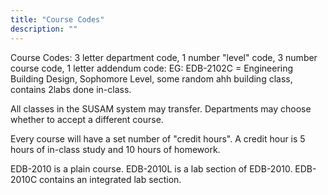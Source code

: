 ```yaml
---
title: "Course Codes"
description: ""
---
```


Course Codes:
3 letter department code, 1 number "level" code, 3 number course code, 1 letter addendum code:
EG: EDB-2102C = Engineering Building Design, Sophomore Level, some random ahh building class, contains 2labs done in-class.

All classes in the SUSAM system may transfer. Departments may choose whether to accept a different course.

Every course will have a set number of "credit hours". A credit hour is 5 hours of in-class study and 10 hours of homework.

EDB-2010 is a plain course.
EDB-2010L is a lab section of EDB-2010.
EDB-2010C contains an integrated lab section.
